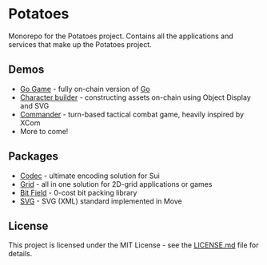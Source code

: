 # Potatoes

Monorepo for the Potatoes project. Contains all the applications and services that make up the Potatoes project.

## Demos

- [Go Game](https://potatoes.app/go) - fully on-chain version of [Go](https://en.wikipedia.org/wiki/Go_(game))
- [Character builder](https://potatoes.app/character) - constructing assets on-chain using Object Display and SVG
- [Commander](https://potatoes.app/commander) - turn-based tactical combat game, heavily inspired by XCom
- More to come!

## Packages

- [Codec](/packages/codec) - ultimate encoding solution for Sui
- [Grid](/packages/grid) - all in one solution for 2D-grid applications or games
- [Bit Field](/packages/bit_field) - 0-cost bit packing library
- [SVG](/packages/svg) - SVG (XML) standard implemented in Move

## License

This project is licensed under the MIT License - see the [LICENSE.md](LICENSE.md) file for details.
